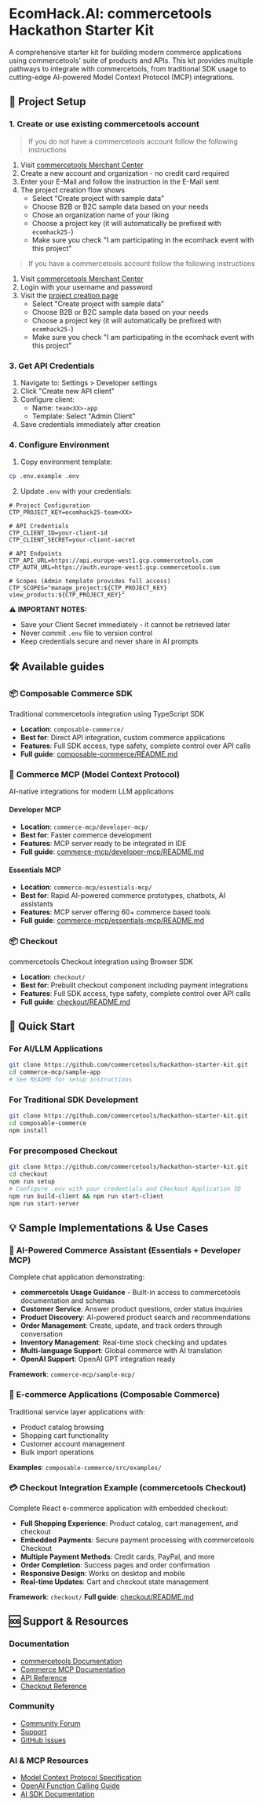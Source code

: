 # EcomHack.AI: commercetools Hackathon Starter Kit

A comprehensive starter kit for building modern commerce applications using commercetools' suite of products and APIs. This kit provides multiple pathways to integrate with commercetools, from traditional SDK usage to cutting-edge AI-powered Model Context Protocol (MCP) integrations.

## 🔑 Project Setup

### 1. Create or use existing commercetools account

> If you do not have a commercetools account follow the following instructions
 
1. Visit [commercetools Merchant Center](https://mc.europe-west1.gcp.commercetools.com/login/new)
2. Create a new account and organization - no credit card required
3. Enter your E-Mail and follow the instruction in the E-Mail sent
4. The project creation flow shows
   - Select "Create project with sample data"
   - Choose B2B or B2C sample data based on your needs
   - Chose an organization name of your liking
   - Choose a project key (it will automatically be prefixed with `ecomhack25-`)
   - Make sure you check "I am participating in the ecomhack event with this project"

> If you have a commercetools account follow the following instructions

1. Visit [commercetools Merchant Center](https://mc.europe-west1.gcp.commercetools.com/login)
2. Login with your username and password
3. Visit the [project creation page](https://mc.europe-west1.gcp.commercetools.com/account/projects/new)
   - Select "Create project with sample data"
   - Choose B2B or B2C sample data based on your needs
   - Choose a project key (it will automatically be prefixed with `ecomhack25-`)
   - Make sure you check "I am participating in the ecomhack event with this project"

### 3. Get API Credentials
1. Navigate to: Settings > Developer settings
2. Click "Create new API client"
3. Configure client:
   - Name: `team<XX>-app`
   - Template: Select "Admin Client"
4. Save credentials immediately after creation

### 4. Configure Environment
1. Copy environment template:
```bash
cp .env.example .env
```

2. Update `.env` with your credentials:
```env
# Project Configuration
CTP_PROJECT_KEY=ecomhack25-team<XX>

# API Credentials
CTP_CLIENT_ID=your-client-id
CTP_CLIENT_SECRET=your-client-secret

# API Endpoints
CTP_API_URL=https://api.europe-west1.gcp.commercetools.com
CTP_AUTH_URL=https://auth.europe-west1.gcp.commercetools.com

# Scopes (Admin template provides full access)
CTP_SCOPES="manage_project:${CTP_PROJECT_KEY} view_products:${CTP_PROJECT_KEY}"
```

⚠️ **IMPORTANT NOTES:**
- Save your Client Secret immediately - it cannot be retrieved later
- Never commit `.env` file to version control
- Keep credentials secure and never share in AI prompts


## 🛠 Available guides

### 📦 **Composable Commerce SDK**
Traditional commercetools integration using TypeScript SDK
- **Location**: `composable-commerce/`
- **Best for**: Direct API integration, custom commerce applications
- **Features**: Full SDK access, type safety, complete control over API calls
- **Full guide**: [composable-commerce/README.md](composable-commerce/README.md)

### 🤖 **Commerce MCP (Model Context Protocol)**
AI-native integrations for modern LLM applications

#### **Developer MCP**
- **Location**: `commerce-mcp/developer-mcp/`
- **Best for**: Faster commerce development
- **Features**: MCP server ready to be integrated in IDE
- **Full guide**: [commerce-mcp/developer-mcp/README.md](commerce-mcp/developer-mcp/README.md)

#### **Essentials MCP**
- **Location**: `commerce-mcp/essentials-mcp/`
- **Best for**: Rapid AI-powered commerce prototypes, chatbots, AI assistants
- **Features**: MCP server offering 60+ commerce based tools 
- **Full guide**: [commerce-mcp/essentials-mcp/README.md](commerce-mcp/essentials-mcp/README.md)

### 📦 **Checkout**
commercetools Checkout integration using Browser SDK
- **Location**: `checkout/`
- **Best for**: Prebuilt checkout component including payment integrations
- **Features**: Full SDK access, type safety, complete control over API calls
- **Full guide**: [checkout/README.md](checkout/README.md)

## 🚀 Quick Start

### For AI/LLM Applications
```bash
git clone https://github.com/commercetools/hackathon-starter-kit.git
cd commerce-mcp/sample-app
# See README for setup instructions
```

### For Traditional SDK Development
```bash
git clone https://github.com/commercetools/hackathon-starter-kit.git
cd composable-commerce
npm install
```

### For precomposed Checkout
```bash
git clone https://github.com/commercetools/hackathon-starter-kit.git
cd checkout
npm run setup
# Configure .env with your credentials and Checkout Application ID
npm run build-client && npm run start-client
npm run start-server
```

## 💡 Sample Implementations & Use Cases

### 🎯 **AI-Powered Commerce Assistant** (Essentials + Developer MCP)
Complete chat application demonstrating:
- **commercetols Usage Guidance** - Built-in access to commercetools documentation and schemas
- **Customer Service**: Answer product questions, order status inquiries
- **Product Discovery**: AI-powered product search and recommendations
- **Order Management**: Create, update, and track orders through conversation
- **Inventory Management**: Real-time stock checking and updates
- **Multi-language Support**: Global commerce with AI translation
- **OpenAI Support**: OpenAI GPT integration ready

**Framework**: `commerce-mcp/sample-mcp/`

### 🛒 **E-commerce Applications** (Composable Commerce)
Traditional service layer applications with:
- Product catalog browsing
- Shopping cart functionality
- Customer account management
- Bulk import operations

**Examples**: `composable-commerce/src/examples/`

### 💳 **Checkout Integration Example** (commercetools Checkout)
Complete React e-commerce application with embedded checkout:
- **Full Shopping Experience**: Product catalog, cart management, and checkout
- **Embedded Payments**: Secure payment processing with commercetools Checkout
- **Multiple Payment Methods**: Credit cards, PayPal, and more
- **Order Completion**: Success pages and order confirmation
- **Responsive Design**: Works on desktop and mobile
- **Real-time Updates**: Cart and checkout state management

**Framework**: `checkout/`
**Full guide**: [checkout/README.md](checkout/README.md)



## 🆘 Support & Resources

### **Documentation**
- [commercetools Documentation](https://docs.commercetools.com)
- [Commerce MCP Documentation](https://docs.commercetools.com/sdk/commerce-mcp)
- [API Reference](https://docs.commercetools.com/api)
- [Checkout Reference](https://docs.commercetools.com/checkout)

### **Community**
- [Community Forum](https://community.commercetools.com)
- [Support](https://support.commercetools.com)
- [GitHub Issues](https://github.com/commercetools/hackathon-starter-kit/issues)

### **AI & MCP Resources**
- [Model Context Protocol Specification](https://spec.modelcontextprotocol.io/)
- [OpenAI Function Calling Guide](https://platform.openai.com/docs/guides/function-calling)
- [AI SDK Documentation](https://sdk.vercel.ai/docs)

